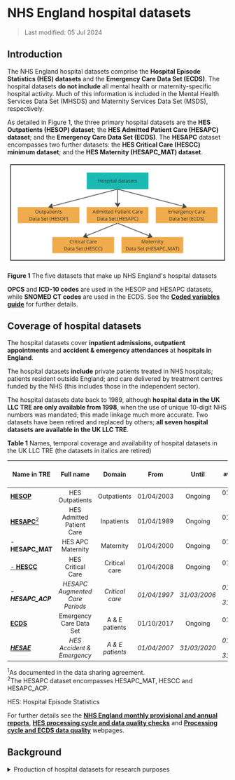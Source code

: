# NHS England hospital datasets
>Last modified: 05 Jul 2024
## Introduction
The NHS England hospital datasets comprise the **Hospital Episode Statistics (HES) datasets** and the **Emergency Care Data Set (ECDS)**. The hospital datasets **do not include** all mental health or maternity-specific hospital activity. Much of this information is included in the Mental Health Services Data Set (MHSDS) and Maternity Services Data Set (MSDS), respectively. 

As detailed in Figure 1, the three primary hospital datasets are the **HES Outpatients (HESOP) dataset**; the **HES Admitted Patient Care (HESAPC) dataset**; and the **Emergency Care Data Set (ECDS)**. The **HESAPC** dataset encompasses two further datasets: the **HES Critical Care (HESCC) minimum dataset**; and the **HES Maternity (HESAPC_MAT) dataset**. 

<img src="../../../images/Hospital_datasets_Figure1.jpg" width="600"/>


**Figure 1** The five datasets that make up NHS England's hospital datasets  

**OPCS** and **ICD-10 codes** are used in the HESOP and HESAPC datasets, while **SNOMED CT codes** are used in the ECDS. See the [**Coded variables guide**](../Coding/coding_intro.md) for further details. 


## Coverage of hospital datasets
The hospital datasets cover **inpatient admissions, outpatient appointments** and **accident & emergency attendances** at **hospitals in England**.     

The hospital datasets **include** private patients treated in NHS hospitals; patients resident outside England; and care delivered by treatment centres funded by the NHS (this includes those in the independent sector).  



The hospital datasets date back to 1989, although **hospital data in the UK LLC TRE are only available from 1998**, when the use of unique 10-digit NHS numbers was mandated; this made linkage much more accurate. Two datasets have been retired and replaced by others; **all seven hospital datasets are available in the UK LLC TRE**. 
  
**Table 1** Names, temporal coverage and availability of hospital datasets in the UK LLC TRE (the datasets in italics are retired)

| **Name in TRE**|**Full name**|**Domain**|**From**|**Until**|**Data available in TRE<sup>1</sup>** |
|---|:---:|:---:|:---:|:---:|:---:|
|[**HESOP**](../HES%20datasets/OP/HESOP.ipynb)|HES Outpatients|Outpatients|01/04/2003|Ongoing|01/04/2003 onwards|
|[**HESAPC**<sup>2</sup>](../HES%20datasets/APC/HESAPC.ipynb)|HES Admitted Patient Care|Inpatients|01/04/1989|Ongoing |01/04/1998 onwards|
|- **HESAPC_MAT**|HES APC Maternity|Maternity|01/04/2000|Ongoing|01/04/2000 onwards|
|[- **HESCC**](../HES%20datasets/CC/HESCC.ipynb)|HES Critical Care|Critical care| 01/04/2008|Ongoing|01/04/2008 onwards|
|- ***HESAPC_ACP***|*HESAPC Augmented Care Periods*|*Critical care*|*01/04/1997*|*31/03/2006*|*01/04/1997 to 31/03/2006*|
|[**ECDS**](../HES%20datasets/ECDS/ECDS.ipynb)|Emergency Care Data Set|A & E patients|01/10/2017|Ongoing|01/10/2017 onwards|
|[***HESAE***](../HES%20datasets/AE/HESAE.ipynb)|*HES Accident & Emergency*|*A & E patients*|*01/04/2007*|*31/03/2020*|*01/04/2007 to 31/03/2020*| |

<sup>1</sup>As documented in the data sharing agreement.  
<sup>2</sup>The HESAPC dataset encompasses HESAPC_MAT, HESCC and HESAPC_ACP.

HES: Hospital Episode Statistics  

For further details see the [**NHS England monthly provisional and annual reports**](https://digital.nhs.uk/data-and-information/data-tools-and-services/data-services/hospital-episode-statistics#hes-publications), [**HES processing cycle and data quality checks**](https://digital.nhs.uk/data-and-information/data-tools-and-services/data-services/hospital-episode-statistics/hes-processing-cycle-and-data-quality-checks) and [**Processing cycle and ECDS data quality**](https://digital.nhs.uk/data-and-information/data-collections-and-data-sets/data-sets/emergency-care-data-set-ecds/data-quality) webpages.

## Background
<details>
  <summary>Production of hospital datasets for research purposes</summary>
Secondary uses of the hospital datasets, including research, are accommodated within the system as detailed below and summarised in Figure 2. 


<img src="../../../images/Hospital_processing_Figure2.jpg" width="600"/>

**Figure 2** The compilation of the hospital datasets via NHS England’s Secondary Uses Service (SUS)  

**Stage 1: Collection of the Commissioning Data Sets (CDS)**:
The NHS Standard Contract requires all providers of NHS hospital care in England to collect clinical and administrative information as part of the [**Commissioning Data Sets (CDS)**](https://digital.nhs.uk/services/data-services-for-commissioners/commissioning-datasets). These data are used by regional commissioners of healthcare for NHS patients – Integrated Care Boards (ICBs)  – for payment and monitoring purposes. 
    \
**Stage 2: Submission of the CDS to the Secondary Uses Service (SUS)**:
NHS secondary care providers electronically submit their CDS to the Secondary Uses Service (SUS), a national data warehouse located within NHS England. Data from the SUS are made available to the ICBs who use the data to pay hospitals for the care they delivered. These same data can also be processed and used for non-clinical purposes, such as research. Data for these purposes are stored in the SUS Secure Data Warehouse.
  \
**Stage 3: Extraction of hospital datasets from the SUS Secure Data Warehouse**:
On a monthly basis, NHS England takes a provisional extract from the SUS Secure Data Warehouse and carries out basic data checks and cleaning, adds geographical fields and attaches pseudonymised patient identifiers (Person_ID) to each episode of care. Each extract is cumulative and contains data submitted for the financial year so far, i.e. month 6 will contain data from April to September. At the end of each financial year, providers have the opportunity to revise and update their submissions for the year via the 'Annual Refresh'. The finalised hospital datasets are published and made available for research purposes and to NHS England statisticians around September each year. 



</details>
 

